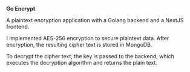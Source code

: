 **Go Encrypt**

A plaintext encryption application with a Golang backend and a NextJS frontend.

I implemented AES-256 encryption to secure plaintext data. After encryption, the resulting cipher text is stored in MongoDB.

To decrypt the cipher text, the key is passed to the backend, which executes the decryption algorithm and returns the plain text.
